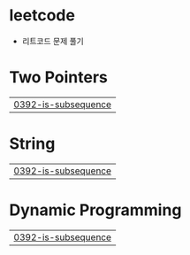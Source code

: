 # leetcode

- 리트코드 문제 풀기


# Two Pointers
|  |
| ------- |
| [0392-is-subsequence](https://github.com/mmyeon/leetcode/tree/master/0392-is-subsequence) |
# String
|  |
| ------- |
| [0392-is-subsequence](https://github.com/mmyeon/leetcode/tree/master/0392-is-subsequence) |
# Dynamic Programming
|  |
| ------- |
| [0392-is-subsequence](https://github.com/mmyeon/leetcode/tree/master/0392-is-subsequence) |